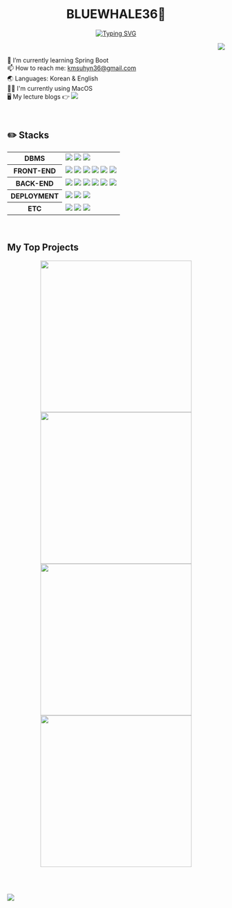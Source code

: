 

<h1 align="center">BLUEWHALE36🐋</h1>

<div align="center">
  <a href="https://github.com/bluewhale36">
    <img src="https://readme-typing-svg.demolab.com?font=Arsenal+SC&weight=700&size=23&duration=3000&pause=3500&color=6495ED&background=00000000&center=true&vCenter=true&random=true&width=500&lines=Experience+our+social+media+at+MOMENTUM-SNS!;If+you+like+pets%2C+please+visit+MOMENTUM-PET!;Check+out+my+NOTION+to+see+my+BLOGS!" alt="Typing SVG" />
  </a>
</div>

<a href="https://github.com/bluewhale36"><img align="right" src="https://github-readme-stats.vercel.app/api/top-langs/?username=bluewhale36&layout=donut&theme=dark" /></a>

<br/>

🌱 I’m currently learning Spring Boot <br/>
📫 How to reach me: kmsuhyn36@gmail.com <br/>
🌏 Languages: Korean & English <br/>
👨‍💻 I'm currently using MacOS <br/>
🖥️ My lecture blogs 👉 <a href="https://bluewhale332.notion.site/1239a67f45914692b8cbc3fad59222a4?v=8c7231ef2d1c4c8ca82165869bf6983b&pvs=4"><img src="https://img.shields.io/badge/Notion-%23000000?logo=Notion&logoColor=white"/></a>


<br>

## ✏️ Stacks

<div align="center">
  <table>
    <tr>
      <th>DBMS</th>
      <td>
        <img src="https://img.shields.io/badge/Oracle-F80000?logo=oracle&logoColor=white"/>
        <img src="https://img.shields.io/badge/MariaDB-003545?logo=mariadb&logoColor=white"/>
        <img src="https://img.shields.io/badge/MySQL-4479A1?logo=mysql&logoColor=white"/>
      </td>
    </tr>
    <tr>
      <th>FRONT-END</th>
      <td>
        <img src="https://img.shields.io/badge/HTML5-E34F26?logo=html5&logoColor=white"/>
        <img src="https://img.shields.io/badge/CSS3-1572B6?logo=css3&logoColor=white"/>
        <img src="https://img.shields.io/badge/JavaScript-F7DF1E?logo=javascript&logoColor=black"/>
        <img src="https://img.shields.io/badge/jQuery-0769AD?logo=jquery&logoColor=white"/>
        <img src="https://img.shields.io/badge/JSP-F80000"/>
        <img src="https://img.shields.io/badge/Thymeleaf-005F0F?logo=thymeleaf&logoColor=white"/>
      </td>
    </tr>
    <tr>
      <th>BACK-END</th>
      <td>
        <img src="https://img.shields.io/badge/Java-F80000"/>
        <img src="https://img.shields.io/badge/Spring-6DB33F?logo=spring&logoColor=white"/>
        <img src="https://img.shields.io/badge/Spring Boot-6DB33F?logo=springboot&logoColor=white"/>
        <img src="https://img.shields.io/badge/Spring Security-6DB33F?logo=springsecurity&logoColor=white"/>
        <img src="https://img.shields.io/badge/Python-3776AB?logo=python&logoColor=white"/>
        <img src="https://img.shields.io/badge/Django-092E20?logo=django&logoColor=white"/>
      </td>
    </tr>
    <tr>
      <th>DEPLOYMENT</th>
      <td>
        <img src="https://img.shields.io/badge/Google Cloud-4285F4?style=flat&logo=googlecloud&logoColor=white"/>
        <img src="https://img.shields.io/badge/Linux-FCC624?style=flat&logo=linux&logoColor=black"/>
        <img src="https://img.shields.io/badge/Ubuntu-E95420?style=flat&logo=ubuntu&logoColor=white"/>
      </td>
    </tr>
    <tr>
      <th>ETC</th>
      <td>
        <img src="https://img.shields.io/badge/Docker-2496ED?logo=docker&logoColor=white"/>
        <img src="https://img.shields.io/badge/Homebrew-FBB040?logo=homebrew&logoColor=black"/>
        <img src="https://img.shields.io/badge/Colima-9BC82A?"/>
      </td>
    </tr>
  </table>
</div>

<br />

## My Top Projects

<p align="center">
  <a href="https://github.com/bluewhale36/momentum-sns"><img width="350" src="https://github-readme-stats.vercel.app/api/pin/?username=bluewhale36&repo=momentum-sns&theme=dark"/></a>
  <a href="https://github.com/bluewhale36/pet-info-system"><img width="350" src="https://github-readme-stats.vercel.app/api/pin/?username=bluewhale36&repo=pet-info-system&theme=dark"/></a>
  <a href="https://github.com/bluewhale36/nurse-chart-program"><img width="350" src="https://github-readme-stats.vercel.app/api/pin/?username=bluewhale36&repo=nurse-chart-program&theme=dark"/></a>
  <a href="https://github.com/bluewhale36/five-go"><img width="350" src="https://github-readme-stats.vercel.app/api/pin/?username=bluewhale36&repo=five-go&theme=dark"/></a>
</p>

<br><br>

<img src="https://capsule-render.vercel.app/api?type=waving&color=0:333333,100:6495ED&height=200&section=footer&text=&fontSize=30" />
